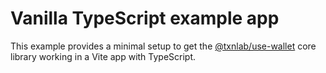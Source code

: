 # Vanilla TypeScript example app

This example provides a minimal setup to get the [@txnlab/use-wallet](https://github.com/TxnLab/use-wallet/tree/v3/packages/use-wallet) core library working in a Vite app with TypeScript.

